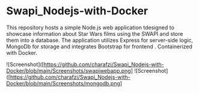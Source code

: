 ﻿# Swapi_Nodejs-with-Docker
This repository hosts a simple Node.js web application tdesigned to showcase information about Star Wars films using the SWAPI and store them into a database. The application utilizes Express for server-side logic, MongoDb for storage and integrates Bootstrap for frontend . Containerized with Docker.

![Screenshot]([https://github.com/charafzi/Swapi_Nodejs-with-Docker/blob/main/Screenshots/swapiwebapp.png]
![Screenshot]([https://github.com/charafzi/Swapi_Nodejs-with-Docker/blob/main/Screenshots/mongodb.png]
